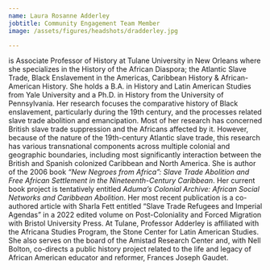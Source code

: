 ```yaml
---
name: Laura Rosanne Adderley
jobtitle: Community Engagement Team Member
image: /assets/figures/headshots/dradderley.jpg

---
```

is Associate Professor of History at Tulane University in New Orleans where she specializes in the History of the African Diaspora; the Atlantic Slave Trade, Black Enslavement in the Americas, Caribbean History & African-American History. She holds a B.A. in History and Latin American Studies from Yale University and a Ph.D. in History from the University of Pennsylvania. Her research focuses the comparative history of Black enslavement, particularly during the 19th century, and the processes related slave trade abolition and emancipation. Most of her research has concerned British slave trade suppression and the Africans affected by it. However, because of the nature of the 19th-century Atlantic slave trade, this research has various transnational components across multiple colonial and geographic boundaries, including most significantly interaction between the British and Spanish colonized Caribbean and North America. She is author of the 2006 book *“New Negroes from Africa”: Slave Trade Abolition and Free African Settlement in the Nineteenth-Century Caribbean*. Her current book project is tentatively entitled *Aduma’s Colonial Archive: African Social Networks and Caribbean Abolition*. Her most recent publication is a co-authored article with Sharla Fett entitled “Slave Trade Refugees and Imperial Agendas” in a 2022 edited volume on Post-Coloniality and Forced Migration with Bristol University Press. At Tulane, Professor Adderley is affiliated with the Africana Studies Program, the Stone Center for Latin American Studies. She also serves on the board of the Amistad Research Center and, with Nell Bolton, co-directs a public history project related to the life and legacy of African American educator and reformer, Frances Joseph Gaudet.
